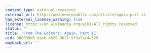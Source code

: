 ```yaml
---
content_type: external-resource
external_url: http://www.newrepublic.com/article/again-part-ii
has_external_license_warning: true
license: https://en.wikipedia.org/wiki/All_rights_reserved
status: ''
title: 'From The Editors: Again, Part II'
uid: 300538d5-daeb-4629-9b21-9f3a7ac4a329
wayback_url: ''
---
```

